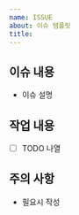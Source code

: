 ```yaml
---
name: ISSUE 
about: 이슈 템플릿
title: 
---
```


## 이슈 내용
- 이슈 설명

## 작업 내용
- [ ] TODO 나열

## 주의 사항
- 필요시 작성